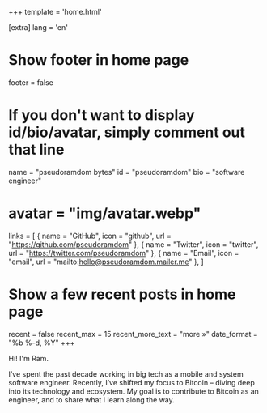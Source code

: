 +++
template = 'home.html'

[extra]
lang = 'en'

# Show footer in home page
footer = false

# If you don't want to display id/bio/avatar, simply comment out that line
name = "pseudoramdom bytes"
id = "pseudoramdom"
bio = "software engineer"
# avatar = "img/avatar.webp"

links = [
    { name = "GitHub", icon = "github", url = "https://github.com/pseudoramdom" },
    { name = "Twitter", icon = "twitter", url = "https://twitter.com/pseudoramdom" },
    { name = "Email", icon = "email", url = "mailto:hello@pseudoramdom.mailer.me" },
]

# Show a few recent posts in home page
recent = false
recent_max = 15
recent_more_text = "more »"
date_format = "%b %-d, %Y"
+++

Hi! I'm Ram.

I’ve spent the past decade working in big tech as a mobile and system software engineer. Recently, I’ve shifted my focus to Bitcoin – diving deep into its technology and ecosystem. My goal is to contribute to Bitcoin as an engineer, and to share what I learn along the way.